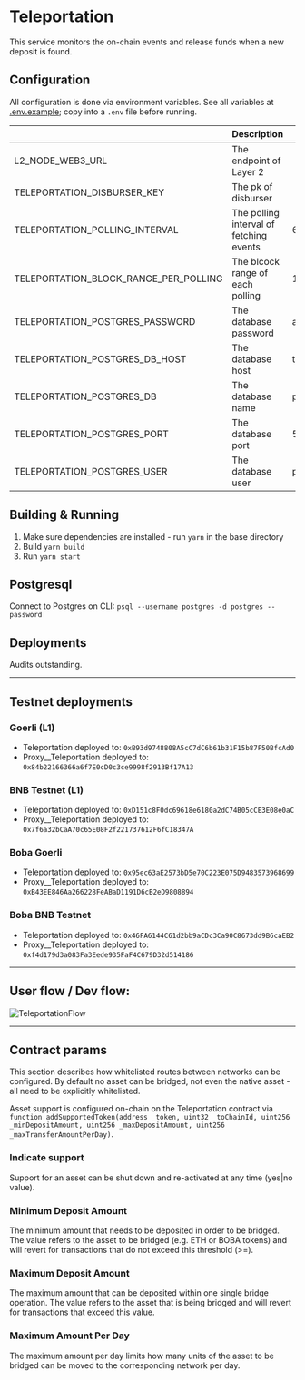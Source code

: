 # Teleportation

This service monitors the on-chain events and release funds when a new deposit is found.

## Configuration

All configuration is done via environment variables. See all variables at [.env.example](.env.example); copy into a `.env` file before running.

|                                       | Description                             | Default          |
|---------------------------------------|-----------------------------------------|------------------|
| L2_NODE_WEB3_URL                      | The endpoint of Layer 2                 |                  |
| TELEPORTATION_DISBURSER_KEY           | The pk of disburser                     |                  |
| TELEPORTATION_POLLING_INTERVAL        | The polling interval of fetching events | 60s              |
| TELEPORTATION_BLOCK_RANGE_PER_POLLING | The blcock range of each polling        | 1000             |
| TELEPORTATION_POSTGRES_PASSWORD       | The database password                   | abcdef           |
| TELEPORTATION_POSTGRES_DB_HOST        | The database host                       | teleportation_db |
| TELEPORTATION_POSTGRES_DB             | The database name                       | postgres         |
| TELEPORTATION_POSTGRES_PORT           | The database port                       | 5432             |
| TELEPORTATION_POSTGRES_USER           | The database user                       | postgres         |

## Building & Running

1. Make sure dependencies are installed - run `yarn` in the base directory
2. Build `yarn build`
3. Run `yarn start`

## Postgresql

Connect to Postgres on CLI:
`psql --username postgres -d postgres --password`


## Deployments

Audits outstanding.

---

## Testnet deployments

### Goerli (L1)
- Teleportation deployed to: `0xB93d9748808A5cC7dC6b61b31F15b87F50BfcAd0`
- Proxy__Teleportation deployed to: `0x84b22166366a6f7E0cD0c3ce9998f2913Bf17A13`

### BNB Testnet (L1)
- Teleportation deployed to: `0xD151c8F0dc69618e6180a2dC74B05cCE3E08e0aC`
- Proxy__Teleportation deployed to: `0x7f6a32bCaA70c65E08F2f221737612F6fC18347A`

### Boba Goerli
- Teleportation deployed to: `0x95ec63aE2573bD5e70C223E075D9483573968699`
- Proxy__Teleportation deployed to: `0xB43EE846Aa266228FeABaD1191D6cB2eD9808894`

### Boba BNB Testnet
- Teleportation deployed to: `0x46FA6144C61d2bb9aCDc3Ca90C8673dd9B6caEB2`
- Proxy__Teleportation deployed to: `0xf4d179d3a083Fa3Eede935FaF4C679D32d514186`


---

## User flow / Dev flow:
![TeleportationFlow](https://github.com/bobanetwork/boba/assets/28724551/1c5fceb8-126d-42d1-92b4-59ec5ed9ad71)


---

## Contract params
This section describes how whitelisted routes between networks can be configured. By default no asset can be bridged, not even the native asset - all need to be explicitly whitelisted.

Asset support is configured on-chain on the Teleportation contract via 
`function addSupportedToken(address _token, uint32 _toChainId, uint256 _minDepositAmount, uint256 _maxDepositAmount, uint256 _maxTransferAmountPerDay)`.

### Indicate support
Support for an asset can be shut down and re-activated at any time (yes|no value).

### Minimum Deposit Amount
The minimum amount that needs to be deposited in order to be bridged. The value refers to the asset to be bridged (e.g. ETH or BOBA tokens) and will revert for transactions that do not exceed this threshold (>=).

### Maximum Deposit Amount
The maximum amount that can be deposited within one single bridge operation. The value refers to the asset that is being bridged and will revert for transactions that exceed this value.

### Maximum Amount Per Day
The maximum amount per day limits how many units of the asset to be bridged can be moved to the corresponding network per day.
